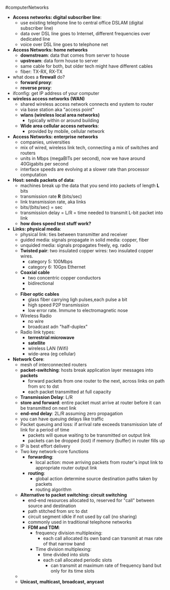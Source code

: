 #computerNetworks 
- **Access networks: digital subscriber line**: 
	- use existing telephone line to central office DSLAM (digital subscriber line)
	- data over DSL line goes to Internet, different frequencies over dedicated line
	- voice over DSL line goes to telephone net
- **Access Networks: home networks**
	- **downstream**: data that comes from server to house 
	- **upstream**: data form house to server 
	- same cable for both, but older tech might have different cables
	- fiber: TX-RX, RX-TX
- what does a **firewall** do?
	- **forward proxy**:  
	- **reverse proxy**: 
- ifconfig: get IP address of your computer
- **wireless access networks (WAN)**
	- shared wireless access network connects end system to router
	- via base station aka "access point"
	- **wlans (wireless local area networks)**
		- typically within or around building
	- **Wide area cellular access networks**:
		- provided by mobile, cellular network
- **Access Networks: enterprise networks**
	- companies, universities
	- mix of wired, wireless link tech, connecting a mix of switches and routers
	- units in Mbps (megaBITs per second), now we have around 40Gigabits per second
	- interface speeds are evolving at a slower rate than processor computation 
- **Host: sends packets of data**:
	- machines break up the data that you send into packets of length **L** bits
	- transmission rate **R** (bits/sec)
	- link transmission rate, aka links
	- bits/(bits/sec) = sec
	- transmission delay = L/R = time needed to transmit L-bit packet into link
	- **how does speed test stuff work?**
- **Links: physical media**:
	- physical link: ties between transmitter and receiver
	- guided media: signals propagate in solid media: copper, fiber
	- unquided media: signals propagates freely, eg. radio
	- **Twisted pair**: two insulated copper wires: two insulated copper wires. 
		- category 5: 100Mbps
		- category 6: 10Gps Ethernet
	- **Coaxial cable**
		- two concentric copper conductors
		- bidirectional
		- 
	- **Fiber optic cables**
		- glass fiber carrying ligh pulses,each pulse a bit
		- high speed P2P transmission
		- low error rate. Immune to electromagnetic nose
	- Wireless Radio
		- no wire
		- broadcast adn "half-duplex"
	- Radio link types:
		- **terrestrial microwave**
		- **satellite**
		- wireless LAN (Wifi)
		- wide-area (eg cellular)
- **Network Core**:
	- mesh of interconnected routers
	- **packet-switching**: hosts break application layer messages into **packets**
		- forward packets from one router to the next, across links on path from src to dst
		- each packet transmitted at full capacity
	- **Transmission Delay**: L/R 
	- **store and forward**: entire packet must arrive at router before it can be transmitted on next link
	- **end-end delay**: 2L/R assuming zero propagation 
	- you can have queuing delays like traffic
	- Packet queuing and loss: if arrival rate exceeds transmission late of link for a period of time
		- packets will queue waiting to be transmitted on output link
		- packets can be dropped (lost) if memory (buffer) in router fills up
	- IP is best effort delivery
	- Two key network-core functions
		- **forwarding**:
			- local action: move arriving packets from router's input link to appropriate router output link
		- **routing**: 
			- global action determine source destination paths taken by packets
			- routing algorithm
	- **Alternative to packet switching: circuit switching**
		- end-end resources allocated to, reserved for "call" between source and destination
		- path stitched from src to dst
		- circuit segment idkle if not used by call (no sharing)
		- commonly used in traditional telephone networks
		- **FDM and TDM**:
			- frequency division multiplexing:
				- each call allocated its own band can transmit at max rate of that narrow band
			- Time division multiplexing:
				- time divided into slots
				- each call allocated periodic slots
					- can transmit at maximum rate of frequency band but only for its time slots
	- 
	- **Unicast, multicast, broadcast, anycast**